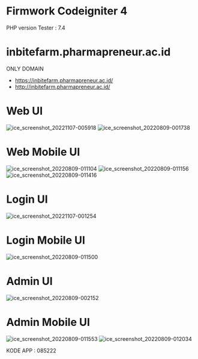 # Firmwork Codeigniter 4

PHP version  Tester : 7.4

# inbitefarm.pharmapreneur.ac.id

ONLY DOMAIN 
* https://inbitefarm.pharmapreneur.ac.id/
* http://inbitefarm.pharmapreneur.ac.id/

# Web UI
![ice_screenshot_20221107-005918](https://user-images.githubusercontent.com/67509798/200185011-42f13392-ec7c-4a64-907a-84c1b9acec8f.png)
![ice_screenshot_20220809-001738](https://user-images.githubusercontent.com/67509798/183465048-d83a33a5-b94d-42d9-a209-90e7b865a00d.png)

# Web Mobile UI

![ice_screenshot_20220809-011104](https://user-images.githubusercontent.com/67509798/183475653-885ec801-2d4b-4ed2-b244-40d012cc8fba.png)
![ice_screenshot_20220809-011156](https://user-images.githubusercontent.com/67509798/183475675-3eee1bc9-053c-449c-9efc-d4034b1ca7ba.png)
![ice_screenshot_20220809-011416](https://user-images.githubusercontent.com/67509798/183475696-b0f0d53b-1cb9-45d9-b2b3-5e0db15f12ac.png)


# Login UI
![ice_screenshot_20221107-001254](https://user-images.githubusercontent.com/67509798/200181829-b757367a-2084-438b-8867-b2ec69220f8f.png)

# Login Mobile UI

![ice_screenshot_20220809-011500](https://user-images.githubusercontent.com/67509798/183475764-05e0ce5f-dede-442a-a49a-8b03a89ef43c.png)


# Admin UI


![ice_screenshot_20220809-002152](https://user-images.githubusercontent.com/67509798/183465817-115f5ab5-639e-4d56-b122-f51797248013.png)

# Admin Mobile UI

![ice_screenshot_20220809-011553](https://user-images.githubusercontent.com/67509798/183475837-58096666-2716-4e2e-9ce7-85472c0ae4b7.png)
![ice_screenshot_20220809-012034](https://user-images.githubusercontent.com/67509798/183476435-e463fdc8-2e71-419b-a73d-3e2b1463617e.png)

KODE APP : 085222 
